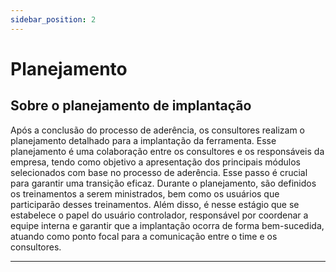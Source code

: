 ```yaml
---
sidebar_position: 2
---
```


# Planejamento

## Sobre o planejamento de implantação

Após a conclusão do processo de aderência, os consultores realizam o planejamento detalhado para a implantação da ferramenta. Esse planejamento é uma colaboração entre os consultores e os responsáveis da empresa, tendo como objetivo a apresentação dos principais módulos selecionados com base no processo de aderência. Esse passo é crucial para garantir uma transição eficaz.
Durante o planejamento, são definidos os treinamentos a serem ministrados, bem como os usuários que participarão desses treinamentos. Além disso, é nesse estágio que se estabelece o papel do usuário controlador, responsável por coordenar a equipe interna e garantir que a implantação ocorra de forma bem-sucedida, atuando como ponto focal para a comunicação entre o time e os consultores. 

---